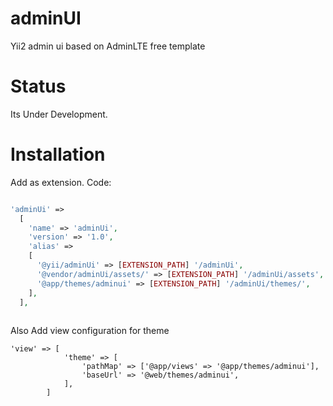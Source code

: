 adminUI
=======

Yii2 admin ui based on AdminLTE free template

Status
=======
Its Under Development.

Installation
=======
Add as extension. Code:

```php

'adminUi' => 
  [
    'name' => 'adminUi',
    'version' => '1.0',
    'alias' => 
    [
      '@yii/adminUi' => [EXTENSION_PATH] '/adminUi',
      '@vendor/adminUi/assets/' => [EXTENSION_PATH] '/adminUi/assets',
      '@app/themes/adminui' => [EXTENSION_PATH] '/adminUi/themes/',
    ],
  ],
  
```

Also Add view configuration for theme

```
'view' => [
            'theme' => [
                'pathMap' => ['@app/views' => '@app/themes/adminui'], 
                'baseUrl' => '@web/themes/adminui',
            ],
        ]
```
